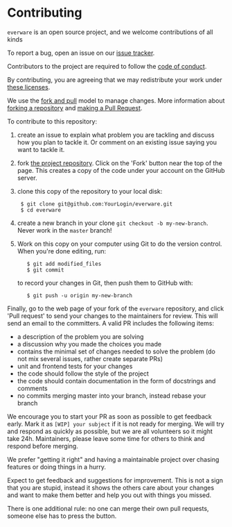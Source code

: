 # Contributing

`everware` is an open source project, and we welcome contributions of all kinds

To report a bug, open an issue on our [issue tracker][issues].

Contributors to the project are required to follow the [code of
conduct](CONDUCT.md).

By contributing, you are agreeing that we may redistribute your work under
[these licenses][license].

We use the [fork and pull][gh-fork-pull] model to manage changes. More information
about [forking a repository][gh-fork] and [making a Pull Request][gh-pull].

To contribute to this repository:

1. create an issue to explain what problem you are tackling and discuss
   how you plan to tackle it. Or comment on an existing issue saying you
   want to tackle it.
1. fork [the project repository](https://github.com/everware/everware/).
   Click on the 'Fork' button near the top of the page. This creates a copy of
   the code under your account on the GitHub server.
2. clone this copy of the repository to your local disk:

        $ git clone git@github.com:YourLogin/everware.git
        $ cd everware

2. create a new branch in your clone `git checkout -b my-new-branch`. Never
   work in the ``master`` branch!
4. Work on this copy on your computer using Git to do the version
   control. When you're done editing, run:

          $ git add modified_files
          $ git commit

   to record your changes in Git, then push them to GitHub with:

          $ git push -u origin my-new-branch

Finally, go to the web page of your fork of the `everware` repository,
and click 'Pull request' to send your changes to the maintainers for
review. This will send an email to the committers. A valid PR includes
the following items:

* a description of the problem you are solving
* a discussion why you made the choices you made
* contains the minimal set of changes needed to solve the problem (do
  not mix several issues, rather create separate PRs)
* unit and frontend tests for your changes
* the code should follow the style of the project
* the code should contain documentation in the form of docstrings
  and comments
* no commits merging master into your branch, instead rebase your branch

We encourage you to start your PR as soon as possible to get feedback early.
Mark it as `[WIP] your subject` if it is not ready for merging. We will try and
respond as quickly as possible, but we are all volunteers so it might take 24h.
Maintainers, please leave some time for others to think and respond before
merging.

We prefer "getting it right" and having a maintainable project over chasing
features or doing things in a hurry.

Expect to get feedback and suggestions for improvement. This is not a sign that
you are stupid, instead it shows the others care about your changes and want to
make them better and help you out with things you missed.

There is one additional rule: no one can merge their own pull requests, someone
else has to press the button.

[issues]: https://github.com/everware/everware/issues
[license]: LICENSE
[gh-fork]: https://help.github.com/articles/fork-a-repo/
[gh-pull]: https://help.github.com/articles/using-pull-requests/
[gh-fork-pull]: https://help.github.com/articles/using-pull-requests/#fork--pull
